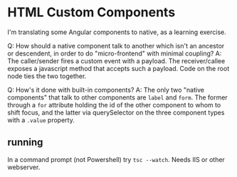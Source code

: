 # HTML Custom Components

I'm translating some Angular components to native, as a learning exercise.

Q: How should a native component talk to another which isn't an ancestor or descendent, in order to do "micro-frontend" with minimal coupling?
A: The caller/sender fires a custom event with a payload. The receiver/callee exposes a javascript method that accepts such a payload. Code on the root node ties the two together.

Q: How's it done with built-in components?
A: The only two "native components" that talk to other components are `label` and `form`. The former through a `for` attribute holding the id of the other component to whom to shift focus, and the latter via querySelector on the three component types with a `.value` property.

## running

In a command prompt (not Powershell) try `tsc --watch`. Needs IIS or other webserver.
